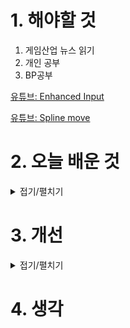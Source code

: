 
# 1. 해야할 것

1. 게임산업 뉴스 읽기 
2. 개인 공부  
3. BP공부

[유튜브: Enhanced Input](https://www.youtube.com/watch?v=CYiHNbAIp4s)

[유튜브: Spline move](https://www.youtube.com/watch?v=I7vg-WXBtXY)

# 2. 오늘 배운 것

<details>
<summary>접기/펼치기</summary>

## BP_Spline Move
<img width="1602" height="375" alt="image" src="https://github.com/user-attachments/assets/64de6d13-aedf-44e8-adf8-e095ffa1e774" />

<img width="1324" height="630" alt="image" src="https://github.com/user-attachments/assets/625c3d9d-8eb3-4777-b8b6-5a7c35ca8f08" />

<img width="1522" height="615" alt="image" src="https://github.com/user-attachments/assets/4faa4dd5-9cbd-4590-8747-48efabad33ef" />

## BP_Bomb
<img width="1196" height="375" alt="image" src="https://github.com/user-attachments/assets/79c20925-0123-4568-8e95-185eb672b9b5" />

</details>




# 3. 개선


<details>
<summary>접기/펼치기</summary>


</details>



# 4. 생각


